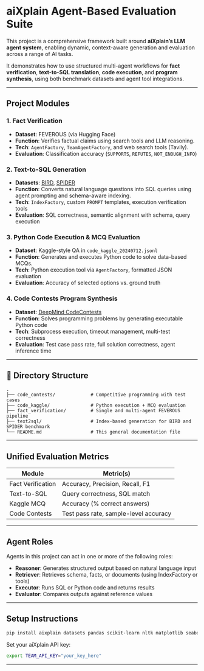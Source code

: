# aiXplain Agent-Based Evaluation Suite

This project is a comprehensive framework built around **aiXplain’s LLM agent system**, enabling dynamic, context-aware generation and evaluation across a range of AI tasks.

It demonstrates how to use structured multi-agent workflows for **fact verification**, **text-to-SQL translation**, **code execution**, and **program synthesis**, using both benchmark datasets and agent tool integrations.

---

## Project Modules

### 1. Fact Verification

- **Dataset**: FEVEROUS (via Hugging Face)
- **Function**: Verifies factual claims using search tools and LLM reasoning.
- **Tech**: `AgentFactory`, `TeamAgentFactory`, and web search tools (Tavily).
- **Evaluation**: Classification accuracy (`SUPPORTS`, `REFUTES`, `NOT_ENOUGH_INFO`)

### 2. Text-to-SQL Generation

- **Datasets**: [BIRD](https://bird-bench.github.io/), [SPIDER](https://yale-lily.github.io/spider)
- **Function**: Converts natural language questions into SQL queries using agent prompting and schema-aware indexing.
- **Tech**: `IndexFactory`, custom `PROMPT` templates, execution verification tools
- **Evaluation**: SQL correctness, semantic alignment with schema, query execution

### 3. Python Code Execution & MCQ Evaluation

- **Dataset**: Kaggle-style QA in `code_kaggle_20240712.jsonl`
- **Function**: Generates and executes Python code to solve data-based MCQs.
- **Tech**: Python execution tool via `AgentFactory`, formatted JSON evaluation
- **Evaluation**: Accuracy of selected options vs. ground truth

### 4. Code Contests Program Synthesis

- **Dataset**: [DeepMind CodeContests](https://huggingface.co/datasets/deepmind/code_contests)
- **Function**: Solves programming problems by generating executable Python code
- **Tech**: Subprocess execution, timeout management, multi-test correctness
- **Evaluation**: Test case pass rate, full solution correctness, agent inference time

---

## 📁 Directory Structure

```
.
├── code_contests/             # Competitive programming with test cases
├── code_kaggle/               # Python execution + MCQ evaluation
├── fact_verification/         # Single and multi-agent FEVEROUS pipeline
├── text2sql/                  # Index-based generation for BIRD and SPIDER benchmark
└── README.md                  # This general documentation file
```

---

## Unified Evaluation Metrics

| Module            | Metric(s)                             |
| ----------------- | ------------------------------------- |
| Fact Verification | Accuracy, Precision, Recall, F1       |
| Text-to-SQL       | Query correctness, SQL match          |
| Kaggle MCQ        | Accuracy (% correct answers)          |
| Code Contests     | Test pass rate, sample-level accuracy |

---

## Agent Roles

Agents in this project can act in one or more of the following roles:

- **Reasoner**: Generates structured output based on natural language input
- **Retriever**: Retrieves schema, facts, or documents (using IndexFactory or tools)
- **Executor**: Runs SQL or Python code and returns results
- **Evaluator**: Compares outputs against reference values

---

## Setup Instructions

```bash
pip install aixplain datasets pandas scikit-learn nltk matplotlib seaborn
```

Set your aiXplain API key:

```bash
export TEAM_API_KEY="your_key_here"
```

---

